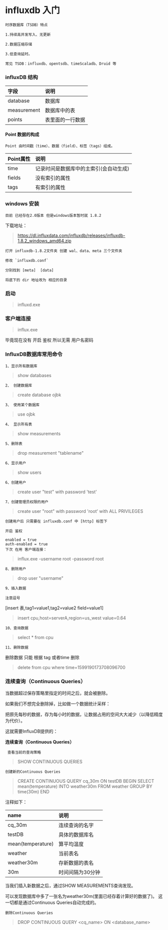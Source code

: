# influxdb 入门

	时序数据库（TSDB）特点
	
	1.持续高并发写入、无更新
	
	2.数据压缩存储
	
	3.低查询延时。
	
	常见 TSDB：influxdb、opentsdb、timeScaladb、Druid 等

### influxDB 结构

|字段|说明|
|:-|:-|
|database| 数据库 |
|measurement|数据库中的表|
|points|表里面的一行数据|


#### Point 数据的构成

	Point 由时间戳（time）、数据（field）、标签（tags）组成。
	
|Point属性 |说明|
|:-|:-|
|time    |记录时间是数据库中的主索引(会自动生成)|
|fields  |没有索引的属性|
|tags    |有索引的属性|


### windows 安装
 
 	
 	目前 已经存在2.0版本 但是windows版本暂时就 1.8.2

下载地址：
 
>https://dl.influxdata.com/influxdb/releases/influxdb-1.8.2_windows_amd64.zip
	
	打开 influxdb-1.8.2文件夹 创建 wal、data、meta 三个文件夹
	
	修改 `influxdb.conf`
	
	分别找到 [meta]  [data] 
	
	将底下的 dir 地址改为 相应的目录 
	
### 启动
	
> influxd.exe

### 客户端连接

> influx.exe

毕竟现在没有 开启 鉴权 所以无需 用户名密码	

### InfluxDB数据库常用命令
  
	1、显示所有数据库

>show databases

	2、 创建数据库

>create database ojbk

	3、 使用某个数据库

>use ojbk

	4、 显示所有表

>show measurements
		
	5、删除表

>drop measurement "tablename" 
	
	6、显示用户

>show users

	6、创建用户

>create user "test" with password 'test'
	
	7、创建管理员权限的用户

>create user "root" with password 'root' with ALL PRIVILEGES


	创建用户后 只需要在 influxdb.conf 中 [http] 标签下
	
	开启 鉴权 
	
	enabled = true
	auth-enabled = true
	下次 在用 客户端连接：
	
> influx.exe -username root -password root


	8、删除用户

>drop user "username"

	9、插入数据
	
	注意逗号 
	
[insert 表,tag1=value1,tag2=value2 field=value1]

>insert cpu,host=serverA,region=us_west value=0.64 
	
	10、查询数据

>select * from cpu

	11、删除数据

删除数据 只能 根据 tag 或者time 删除

>delete from cpu where time=1599190173708096700


### 连续查询（Continuous Queries）

当数据超过保存策略里指定的时间之后，就会被删除。

如果我们不想完全删除掉，比如做一个数据统计采样：

把原先每秒的数据，存为每小时的数据，让数据占用的空间大大减少（以降低精度为代价）。

这就需要InfluxDB提供的：

**连续查询（Continuous Queries）**

	 查看当前的查询策略

>SHOW CONTINUOUS QUERIES
	
	创建新的Continuous Queries

>CREATE CONTINUOUS QUERY cq_30m ON testDB BEGIN SELECT mean(temperature) INTO weather30m FROM weather GROUP BY time(30m) END

注释如下：

|name |说明|
|:-|:-|
|cq_30m|连续查询的名字|
|testDB|具体的数据库名|
|mean(temperature)|算平均温度|
|weather|当前表名|
|weather30m| 存新数据的表名|
|30m|时间间隔为30分钟|

当我们插入新数据之后，通过SHOW MEASUREMENTS查询发现。

可以发现数据库中多了一张名为weather30m(里面已经存着计算好的数据了)。
这一切都是通过Continuous Queries自动完成的。

	删除Continuous Queries

>DROP CONTINUOUS QUERY <cq_name> ON <database_name>

